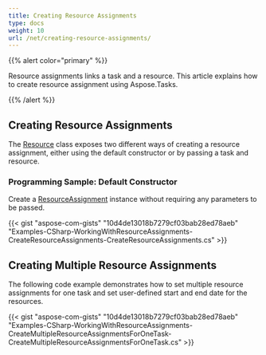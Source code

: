 ```yaml
---
title: Creating Resource Assignments
type: docs
weight: 10
url: /net/creating-resource-assignments/
---
```


{{% alert color="primary" %}} 

Resource assignments links a task and a resource. This article explains how to create resource assignment using Aspose.Tasks.

{{% /alert %}} 
## **Creating Resource Assignments**
The [Resource]() class exposes two different ways of creating a resource assignment, either using the default constructor or by passing a task and resource.
### **Programming Sample: Default Constructor**
Create a [ResourceAssignment](https://apireference.aspose.com/tasks/net/aspose.tasks/resourceassignment) instance without requiring any parameters to be passed.

{{< gist "aspose-com-gists" "10d4de13018b7279cf03bab28ed78aeb" "Examples-CSharp-WorkingWithResourceAssignments-CreateResourceAssignments-CreateResourceAssignments.cs" >}}
## **Creating Multiple Resource Assignments**
The following code example demonstrates how to set multiple resource assignments for one task and set user-defined start and end date for the resources. 

{{< gist "aspose-com-gists" "10d4de13018b7279cf03bab28ed78aeb" "Examples-CSharp-WorkingWithResourceAssignments-CreateMultipleResourceAssignmentsForOneTask-CreateMultipleResourceAssignmentsForOneTask.cs" >}}



